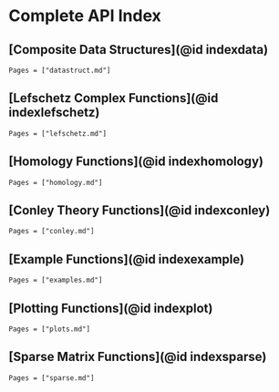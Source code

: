 # Complete API Index

## [Composite Data Structures](@id indexdata)

```@index
Pages = ["datastruct.md"]
```

## [Lefschetz Complex Functions](@id indexlefschetz)

```@index
Pages = ["lefschetz.md"]
```

## [Homology Functions](@id indexhomology)

```@index
Pages = ["homology.md"]
```

## [Conley Theory Functions](@id indexconley)

```@index
Pages = ["conley.md"]
```

## [Example Functions](@id indexexample)

```@index
Pages = ["examples.md"]
```

## [Plotting Functions](@id indexplot)

```@index
Pages = ["plots.md"]
```

## [Sparse Matrix Functions](@id indexsparse)

```@index
Pages = ["sparse.md"]
```

